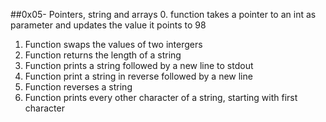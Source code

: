 ##0x05- Pointers, string and arrays
0. function takes a pointer to an int as parameter and updates the value it points to 98
1. Function swaps the values of two intergers
2. Function returns the length of a string
3. Function prints a string followed by a new line to stdout
4. Function print a string in reverse followed by a new line
5. Function reverses a string
6. Function prints every other character of a string, starting with first character
